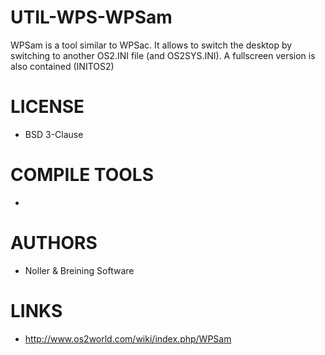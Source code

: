 # UTIL-WPS-WPSam
WPSam is a tool similar to WPSac. It allows to switch the desktop by switching to another OS2.INI file (and OS2SYS.INI). A fullscreen version is also contained (INITOS2) 

LICENSE
===============
* BSD 3-Clause

COMPILE TOOLS
===============
* 
 
AUTHORS
===============
* Noller & Breining Software

LINKS
===============
* http://www.os2world.com/wiki/index.php/WPSam
